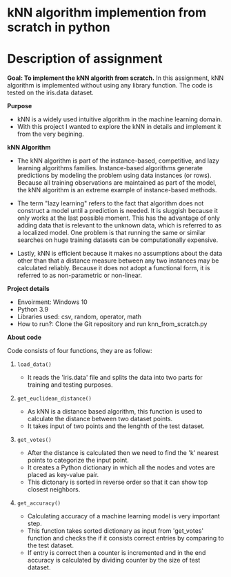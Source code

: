 # kNN algorithm implemention from scratch in python
# Description of assignment

**Goal: To implement the kNN algorith from scratch.**
In this assignment, kNN algorithm is implemented without using any library function. The code is tested on the iris.data dataset.

**Purpose**

- kNN is a widely used intuitive algorithm in the machine learning domain.
- With this project I wanted to explore the kNN in details and implement it from the very begining. 


**kNN Algorithm**

- The kNN algorithm is part of the instance-based, competitive, and lazy learning algorithms families. Instance-based algorithms generate predictions by modeling the problem using data instances (or rows). Because all training observations are maintained as part of the model, the kNN algorithm is an extreme example of instance-based methods. 

- The term "lazy learning" refers to the fact that algorithm does not construct a model until a prediction is needed. It is sluggish because it only works at the last possible moment. This has the advantage of only adding data that is relevant to the unknown data, which is referred to as a localized model. One problem is that running the same or similar searches on huge training datasets can be computationally expensive.

- Lastly, kNN is efficient because it makes no assumptions about the data other than that a distance measure between any two instances may be calculated reliably. Because it does not adopt a functional form, it is referred to as non-parametric or non-linear.

**Project details**

- Envoirment: Windows 10
- Python 3.9
- Libraries used: csv, random, operator, math
- How to run?: Clone the Git repository and run knn_from_scratch.py

**About code**

Code consists of four functions, they are as follow:
1. `load_data()`
	- It reads the 'iris.data' file and splits the data into two parts for training and testing purposes.

2. `get_euclidean_distance()`
	- As kNN is a distance based algorithm, this function is used to calculate the distance between two dataset points.
	- It takes input of two points and the lenghth of the test dataset.

3. `get_votes()`
	- After the distance is calculated then we need to find the 'k' nearest points to categorize the input point.
	- It creates a Python dictionary in which all the nodes and votes are placed as key-value pair.
	- This dictonary is sorted in reverse order so that it can show top closest neighbors.

4. `get_accuracy()`
	- Calculating accuracy of a machine learning model is very important step.
	- This function takes sorted dictionary as input from 'get_votes' function and checks the if it consists correct entries by comparing to the test dataset.
	- If entry is correct then a counter is incremented and in the end accuracy is calculated by dividing counter by the size of test dataset.

